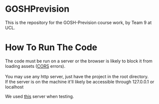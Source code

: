# GOSHPrevision
This is the repository for the GOSH-Prevision course work, by Team 9 at UCL.

# How To Run The Code
The code must be run on a server or the browser is likely to block it from loading assets (<a href="https://developer.mozilla.org/en-US/docs/Web/HTTP/CORS">CORS</a> errors).
<br><br>
You may use any http server, just have the project in the root directory.<br>
If the server is on the machine it'll likely be accessible through 127.0.0.1 or localhost

We used <a href="https://github.com/Shb743/HT-PY">this</a> server when testing.
